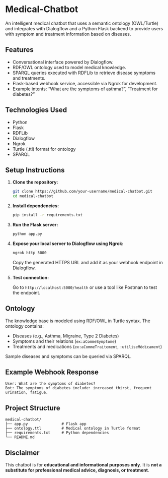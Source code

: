 #  Medical-Chatbot

An intelligent medical chatbot that uses a semantic ontology (OWL/Turtle) and integrates with Dialogflow and a Python Flask backend to provide users with symptom and treatment information based on diseases.

##  Features

-  Conversational interface powered by Dialogflow.
-  RDF/OWL ontology used to model medical knowledge.
-  SPARQL queries executed with RDFLib to retrieve disease symptoms and treatments.
-  Flask-based webhook service, accessible via Ngrok for development.
-  Example intents: “What are the symptoms of asthma?”, “Treatment for diabetes?”

##  Technologies Used

- Python 
- Flask
- RDFLib
- Dialogflow 
- Ngrok
- Turtle (.ttl) format for ontology
- SPARQL

##  Setup Instructions

1. **Clone the repository:**

   ```bash
   git clone https://github.com/your-username/medical-chatbot.git
   cd medical-chatbot
   ```

2. **Install dependencies:**

   ```bash
   pip install -r requirements.txt
   ```

3. **Run the Flask server:**

   ```bash
   python app.py
   ```

4. **Expose your local server to Dialogflow using Ngrok:**

   ```bash
   ngrok http 5000
   ```

   Copy the generated HTTPS URL and add it as your webhook endpoint in Dialogflow.

5. **Test connection:**

   Go to `http://localhost:5000/health` or use a tool like Postman to test the endpoint.

##  Ontology

The knowledge base is modeled using RDF/OWL in Turtle syntax. The ontology contains:

- Diseases (e.g., Asthma, Migraine, Type 2 Diabetes)
- Symptoms and their relations (`ex:aCommeSymptome`)
- Treatments and medications (`ex:aCommeTraitement`, `:utiliseMédicament`)

Sample diseases and symptoms can be queried via SPARQL.

##  Example Webhook Response

```
User: What are the symptoms of diabetes?
Bot: The symptoms of diabetes include: increased thirst, frequent urination, fatigue.
```

##  Project Structure

```
medical-chatbot/
├── app.py               # Flask app
├── ontology.ttl         # Medical ontology in Turtle format
├── requirements.txt     # Python dependencies
└── README.md
```

##  Disclaimer

This chatbot is for **educational and informational purposes only**. It is **not a substitute for professional medical advice, diagnosis, or treatment**.

